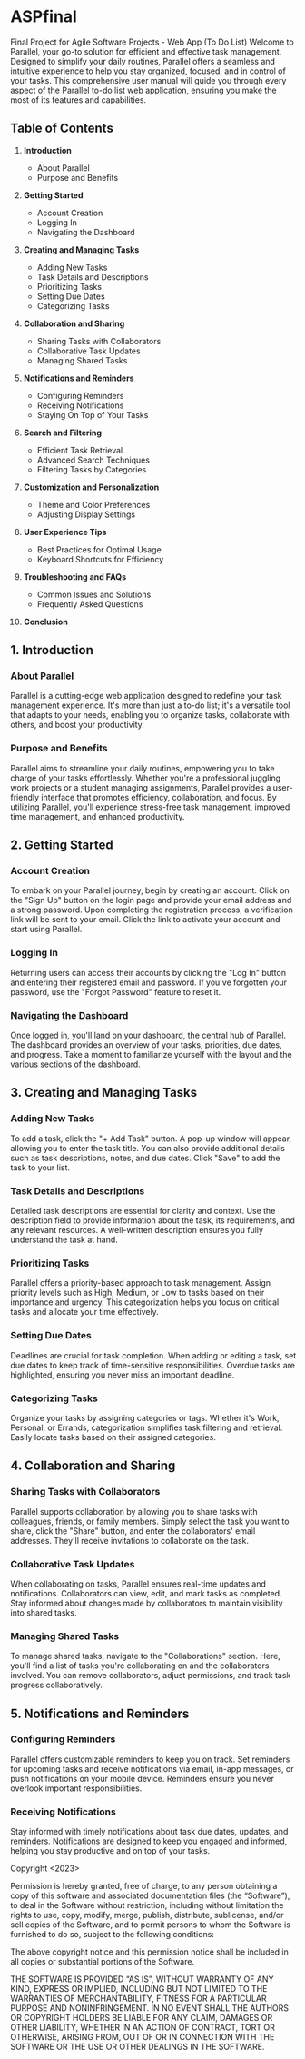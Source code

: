 # ASPfinal
Final Project for Agile Software Projects - Web App (To Do List) 
Welcome to Parallel, your go-to solution for efficient and effective task management. Designed to simplify your daily routines, Parallel offers a seamless and intuitive experience to help you stay organized, focused, and in control of your tasks. This comprehensive user manual will guide you through every aspect of the Parallel to-do list web application, ensuring you make the most of its features and capabilities.
 
## Table of Contents
 
1. **Introduction**
   - About Parallel
   - Purpose and Benefits
 
2. **Getting Started**
   - Account Creation
   - Logging In
   - Navigating the Dashboard
 
3. **Creating and Managing Tasks**
   - Adding New Tasks
   - Task Details and Descriptions
   - Prioritizing Tasks
   - Setting Due Dates
   - Categorizing Tasks
 
4. **Collaboration and Sharing**
   - Sharing Tasks with Collaborators
   - Collaborative Task Updates
   - Managing Shared Tasks
 
5. **Notifications and Reminders**
   - Configuring Reminders
   - Receiving Notifications
   - Staying On Top of Your Tasks
 
6. **Search and Filtering**
   - Efficient Task Retrieval
   - Advanced Search Techniques
   - Filtering Tasks by Categories
 
7. **Customization and Personalization**
   - Theme and Color Preferences
   - Adjusting Display Settings
 
8. **User Experience Tips**
   - Best Practices for Optimal Usage
   - Keyboard Shortcuts for Efficiency
 
9. **Troubleshooting and FAQs**
   - Common Issues and Solutions
   - Frequently Asked Questions
 
10. **Conclusion**
 
## 1. Introduction
 
### About Parallel
Parallel is a cutting-edge web application designed to redefine your task management experience. It's more than just a to-do list; it's a versatile tool that adapts to your needs, enabling you to organize tasks, collaborate with others, and boost your productivity.
 
### Purpose and Benefits
Parallel aims to streamline your daily routines, empowering you to take charge of your tasks effortlessly. Whether you're a professional juggling work projects or a student managing assignments, Parallel provides a user-friendly interface that promotes efficiency, collaboration, and focus. By utilizing Parallel, you'll experience stress-free task management, improved time management, and enhanced productivity.
 
## 2. Getting Started
 
### Account Creation
To embark on your Parallel journey, begin by creating an account. Click on the "Sign Up" button on the login page and provide your email address and a strong password. Upon completing the registration process, a verification link will be sent to your email. Click the link to activate your account and start using Parallel.
 
### Logging In
Returning users can access their accounts by clicking the "Log In" button and entering their registered email and password. If you've forgotten your password, use the "Forgot Password" feature to reset it.
 
### Navigating the Dashboard
Once logged in, you'll land on your dashboard, the central hub of Parallel. The dashboard provides an overview of your tasks, priorities, due dates, and progress. Take a moment to familiarize yourself with the layout and the various sections of the dashboard.
 
## 3. Creating and Managing Tasks
 
### Adding New Tasks
To add a task, click the "+ Add Task" button. A pop-up window will appear, allowing you to enter the task title. You can also provide additional details such as task descriptions, notes, and due dates. Click "Save" to add the task to your list.
 
### Task Details and Descriptions
Detailed task descriptions are essential for clarity and context. Use the description field to provide information about the task, its requirements, and any relevant resources. A well-written description ensures you fully understand the task at hand.
 
### Prioritizing Tasks
Parallel offers a priority-based approach to task management. Assign priority levels such as High, Medium, or Low to tasks based on their importance and urgency. This categorization helps you focus on critical tasks and allocate your time effectively.
 
### Setting Due Dates
Deadlines are crucial for task completion. When adding or editing a task, set due dates to keep track of time-sensitive responsibilities. Overdue tasks are highlighted, ensuring you never miss an important deadline.
 
### Categorizing Tasks
Organize your tasks by assigning categories or tags. Whether it's Work, Personal, or Errands, categorization simplifies task filtering and retrieval. Easily locate tasks based on their assigned categories.
 
## 4. Collaboration and Sharing
 
### Sharing Tasks with Collaborators
Parallel supports collaboration by allowing you to share tasks with colleagues, friends, or family members. Simply select the task you want to share, click the "Share" button, and enter the collaborators' email addresses. They'll receive invitations to collaborate on the task.
 
### Collaborative Task Updates
When collaborating on tasks, Parallel ensures real-time updates and notifications. Collaborators can view, edit, and mark tasks as completed. Stay informed about changes made by collaborators to maintain visibility into shared tasks.
 
### Managing Shared Tasks
To manage shared tasks, navigate to the "Collaborations" section. Here, you'll find a list of tasks you're collaborating on and the collaborators involved. You can remove collaborators, adjust permissions, and track task progress collaboratively.
 
## 5. Notifications and Reminders
 
### Configuring Reminders
Parallel offers customizable reminders to keep you on track. Set reminders for upcoming tasks and receive notifications via email, in-app messages, or push notifications on your mobile device. Reminders ensure you never overlook important responsibilities.
 
### Receiving Notifications
Stay informed with timely notifications about task due dates, updates, and reminders. Notifications are designed to keep you engaged and informed, helping you stay productive and on top of your tasks.


Copyright <2023> <Alvina et al>

Permission is hereby granted, free of charge, to any person obtaining a copy of this software and associated documentation files (the “Software”), to deal in the Software without restriction, including without limitation the rights to use, copy, modify, merge, publish, distribute, sublicense, and/or sell copies of the Software, and to permit persons to whom the Software is furnished to do so, subject to the following conditions:

The above copyright notice and this permission notice shall be included in all copies or substantial portions of the Software.

THE SOFTWARE IS PROVIDED “AS IS”, WITHOUT WARRANTY OF ANY KIND, EXPRESS OR IMPLIED, INCLUDING BUT NOT LIMITED TO THE WARRANTIES OF MERCHANTABILITY, FITNESS FOR A PARTICULAR PURPOSE AND NONINFRINGEMENT. IN NO EVENT SHALL THE AUTHORS OR COPYRIGHT HOLDERS BE LIABLE FOR ANY CLAIM, DAMAGES OR OTHER LIABILITY, WHETHER IN AN ACTION OF CONTRACT, TORT OR OTHERWISE, ARISING FROM, OUT OF OR IN CONNECTION WITH THE SOFTWARE OR THE USE OR OTHER DEALINGS IN THE SOFTWARE.